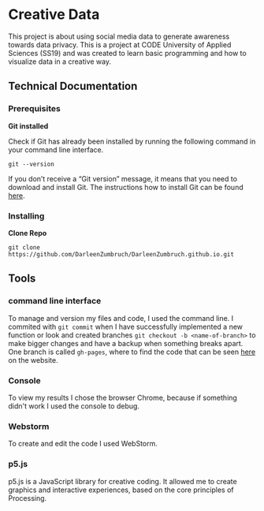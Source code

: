 # Creative Data
This project is about using social media data to generate awareness towards data privacy. This is a project at CODE University of Applied Sciences (SS19) and was created to learn basic programming and how to visualize data in a creative way.


## Technical Documentation

### Prerequisites
**Git installed**

Check if Git has already been installed by running the following command in your command line interface.
```
git --version
```
If you don’t receive a “Git version” message, it means that you need to download and install Git. 
The instructions how to install Git can be found [here](https://git-scm.com/book/en/v2/Getting-Started-Installing-Git). 


### Installing
**Clone Repo**

```
git clone https://github.com/DarleenZumbruch/DarleenZumbruch.github.io.git
```


## Tools
### command line interface

To manage and version my files and code, I used the command line. I commited with `git commit` when I have successfully implemented a new function or look and created branches `git checkout -b <name-of-branch>` to make bigger changes and have a backup when something breaks apart. One branch is called `gh-pages`, where to find the code that can be seen [here](https://github.com/DarleenZumbruch/DarleenZumbruch.github.io) on the website.


### Console

To view my results I chose the browser Chrome, because if something didn't work I used the console to debug.


### Webstorm

To create and edit the code I used WebStorm.


### p5.js

p5.js is a JavaScript library for creative coding. It allowed me to create graphics and interactive experiences, based on the core principles of Processing.



